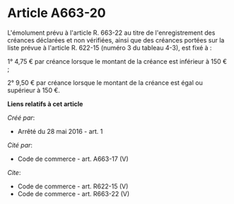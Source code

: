 # Article A663-20

L'émolument prévu à l'article R. 663-22 au titre de l'enregistrement des créances déclarées et non vérifiées, ainsi que des
créances portées sur la liste prévue à l'article R. 622-15 (numéro 3 du tableau 4-3), est fixé à : 

1° 4,75 € par créance lorsque le montant de la créance est inférieur à 150 € ; 

2° 9,50 € par créance lorsque le montant de la créance est égal ou supérieur à 150 €.

**Liens relatifs à cet article**

_Créé par_:

  - Arrêté du 28 mai 2016 - art. 1

_Cité par_:

  - Code de commerce - art. A663-17 (V)

_Cite_:

  - Code de commerce - art. R622-15 (V)
  - Code de commerce - art. R663-22 (V)
